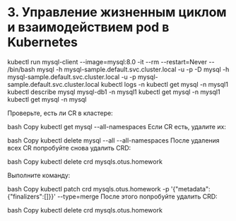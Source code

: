 # 3. Управление жизненным циклом и взаимодействием pod в Kubernetes

kubectl run mysql-client --image=mysql:8.0 -it --rm --restart=Never -- /bin/bash
mysql -h mysql-sample.default.svc.cluster.local -u <username> -p<password> -D <database-name>
mysql -h mysql-sample.default.svc.cluster.local -u <username> -p<password>
mysql-sample.default.svc.cluster.local
kubectl logs <controller-pod-name> -n <controller-namespace>
kubectl get mysql -n mysql1
kubectl describe mysql mysql-db1 -n mysql1
kubectl get mysql -n mysql1
kubectl get mysql -n mysql



Проверьте, есть ли CR в кластере:

bash
Copy
kubectl get mysql --all-namespaces
Если CR есть, удалите их:

bash
Copy
kubectl delete mysql --all --all-namespaces
После удаления всех CR попробуйте снова удалить CRD:

bash
Copy
kubectl delete crd mysqls.otus.homework

Выполните команду:

bash
Copy
kubectl patch crd mysqls.otus.homework -p '{"metadata":{"finalizers":[]}}' --type=merge
После этого попробуйте удалить CRD:

bash
Copy
kubectl delete crd mysqls.otus.homework